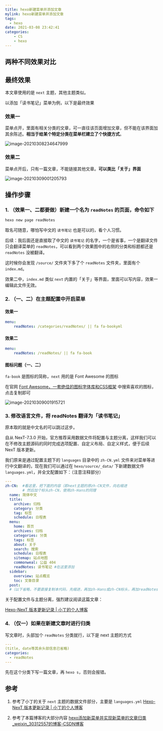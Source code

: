```yaml
---
title: hexo新建菜单并添加文章
mylink: hexo新建菜单并添加文章
tags:
  - hexo
date: 2021-03-08 23:42:41
categories:
	- CS
    - hexo
---
```




## 两种不同效果对比

## 最终效果

本文章使用的是 `next` 主题，其他主题类似。

以添加「读书笔记」菜单为例，以下是最终效果

<!--more-->

### 效果一

菜单点开，里面有相关分类的文章，可一直往该页面增加文章，但不能在该界面加其余陈述。**相当于给某个特定分类在菜单栏建立了个快捷方式**。

![image-20210308234647999](https://tcualhp-notes.oss-cn-hangzhou.aliyuncs.com/img/image-20210308234647999.png)

### 效果二

菜单点开后，只有一篇文章，不能链接其他文章。**可以类比「关于」界面**

![image-20210309001205793](https://tcualhp-notes.oss-cn-hangzhou.aliyuncs.com/img/image-20210309001205793.png)

## 操作步骤

### 1. （效果一、二都要做）新建一个名为 `readNotes` 的页面，命令如下

```sh
hexo new page readNotes
```

取名可随意，哪怕写中文的 `读书笔记` 也是可以的，看个人习惯。

后续：我后面还是直接取了中文的 `读书笔记` 的名字，一个是省事，一个是翻译文件只会翻译菜单的 `readNotes`，可以看到两个效果图中的右侧的分类和标题都还是 `readNotes` 没被翻译。

这时候你会发现 `/source/` 文件夹下多了个 `readNotes` 文件夹，里面有个 `index.md`。

效果二中，`index.md` 类似 `next` 内置的「关于」等界面，里面可以写内容，效果一编辑此文件无效。

### 2. （一、二）在主题配置中开启菜单

#### 效果一

```yml
menu:
	readNotes: /categories/readNotes/ || fa fa-bookyml
```

#### 效果二

```yml
menu:
	readNotes: /readNotes/ || fa fa-book
```

#### 图标问题（一、二）

`fa-book` 是图标的简称，`next` 用的是 Font Awesome 的图标

在官网 [Font Awesome，一套绝佳的图标字体库和CSS框架](https://fontawesome.dashgame.com/) 中搜索喜欢的图标，点击复制即可

![image-20210309001915721](https://tcualhp-notes.oss-cn-hangzhou.aliyuncs.com/img/image-20210309001915721.png)

### 3. 修改语言文件，将 readNotes 翻译为「读书笔记」

原本取的就是中文名的可以跳过这步。

自从 NexT-7.3.0 开始，官方推荐采用数据文件将配置与主题分离，这样我们可以在不修改主题源码的同时完成选项配置、自定义布局、自定义样式，便于后续 NexT 版本更新。

我们原来是通过配置主题下的 `languages` 目录中的 `zh-CN.yml` 文件来对菜单等进行中文翻译的，现在我们可以通过在 `hexo/source/_data/` 下新建数据文件 `languages.yml`，并全文配置如下：（注意注释部分）

```yml
---
zh-CN:	#看这里，把下面的内容（即next主题的原zh-CN文件，向右缩进
		# 然后加个标头zh-CN，使用zh-Hans的同理
  name: 简体中文
  title:
    archive: 归档
    category: 分类
    tag: 标签
    schedule: 日程表
  menu:
    home: 首页
    archives: 归档
    categories: 分类
    tags: 标签
    about: 关于
    search: 搜索
    schedule: 日程表
    sitemap: 站点地图
    commonweal: 公益 404
    readNotes: 读书笔记	#在这里添加
  sidebar:
    overview: 站点概览
    toc: 文章目录
  post:
  #（以下省略，不要直接复制本代码，先缩进，再加zh-Hans或zh-CN标头，再加readNotes: 读书笔记）
```

关于配置文件与主题分离，强烈建议阅读这篇文章：

[Hexo-NexT 版本更新记录 | 小丁的个人博客](https://tding.top/archives/2bd6d82.html)

### 4. （仅一）如果在新建文章时进行归类

写文章时，头部加个 `readNotes` 分类就行，以下是 next 主题的方式

```yml
---
(title, date等其余头部信息已省略)
categories:
  - readNotes
---
```

先在这个分类下写一篇文章，再 `hexo s`，否则会报错。

## 参考

1. 参考了小丁的关于 `next` 主题的数据文件部分，主要是 `languages.yml` [Hexo-NexT 版本更新记录 | 小丁的个人博客](https://tding.top/archives/2bd6d82.html)

2. 参考了本篇博客的大部分内容 [hexo添加新菜单并实现新菜单的文章归类_weixin_30312557的博客-CSDN博客](https://blog.csdn.net/weixin_30312557/article/details/98233523?utm_medium=distribute.pc_relevant.none-task-blog-OPENSEARCH-6.control&dist_request_id=&depth_1-utm_source=distribute.pc_relevant.none-task-blog-OPENSEARCH-6.control)